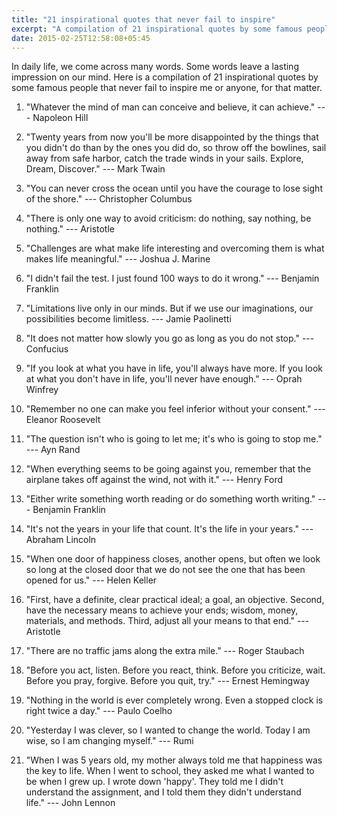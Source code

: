 ```yaml
---
title: "21 inspirational quotes that never fail to inspire"
excerpt: "A compilation of 21 inspirational quotes by some famous people that never fail to inspire."
date: 2015-02-25T12:58:08+05:45
---
```


In daily life, we come across many words. Some words leave a lasting impression on our mind. Here is a compilation of 21 inspirational quotes by some famous people that never fail to inspire me or anyone, for that matter.

1. "Whatever the mind of man can conceive and believe, it can achieve." --- Napoleon Hill

2. "Twenty years from now you'll be more disappointed by the things that you didn't do than by the ones you did do, so throw off the bowlines, sail away from safe harbor, catch the trade winds in your sails. Explore, Dream, Discover." --- Mark Twain

3. "You can never cross the ocean until you have the courage to lose sight of the shore." --- Christopher Columbus

4. "There is only one way to avoid criticism: do nothing, say nothing, be nothing." --- Aristotle

5. "Challenges are what make life interesting and overcoming them is what makes life meaningful." --- Joshua J. Marine

6. "I didn't fail the test. I just found 100 ways to do it wrong." --- Benjamin Franklin

7. "Limitations live only in our minds. But if we use our imaginations, our possibilities become limitless. --- Jamie Paolinetti

8. "It does not matter how slowly you go as long as you do not stop." --- Confucius

9. "If you look at what you have in life, you'll always have more. If you look at what you don't have in life, you'll never have enough." --- Oprah Winfrey

10. "Remember no one can make you feel inferior without your consent." --- Eleanor Roosevelt

11. "The question isn't who is going to let me; it's who is going to stop me." --- Ayn Rand

12. "When everything seems to be going against you, remember that the airplane takes off against the wind, not with it." --- Henry Ford

13. "Either write something worth reading or do something worth writing." --- Benjamin Franklin

14. "It's not the years in your life that count. It's the life in your years." --- Abraham Lincoln

15. "When one door of happiness closes, another opens, but often we look so long at the closed door that we do not see the one that has been opened for us." --- Helen Keller

16. "First, have a definite, clear practical ideal; a goal, an objective. Second, have the necessary means to achieve your ends; wisdom, money, materials, and methods. Third, adjust all your means to that end." --- Aristotle

17. "There are no traffic jams along the extra mile." --- Roger Staubach

18. "Before you act, listen. Before you react, think. Before you criticize, wait. Before you pray, forgive. Before you quit, try." --- Ernest Hemingway

19. "Nothing in the world is ever completely wrong. Even a stopped clock is right twice a day." --- Paulo Coelho

20. "Yesterday I was clever, so I wanted to change the world. Today I am wise, so I am changing myself." --- Rumi

21. "When I was 5 years old, my mother always told me that happiness was the key to life. When I went to school, they asked me what I wanted to be when I grew up. I wrote down 'happy'. They told me I didn't understand the assignment, and I told them they didn't understand life." --- John Lennon
